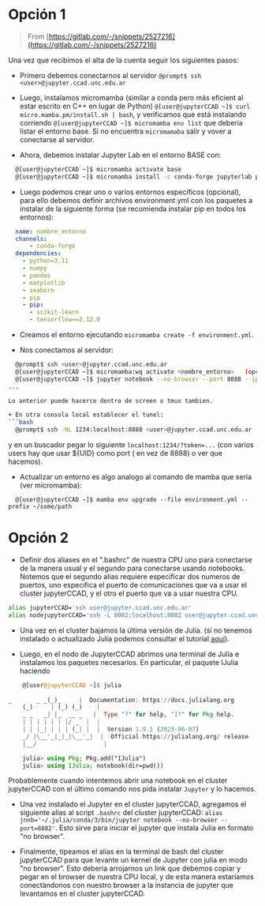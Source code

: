 # Opción 1

> From [https://gitlab.com/-/snippets/2527216](https://gitlab.com/-/snippets/2527216)

Una vez que recibimos el alta de la cuenta seguir los siguientes pasos:

+ Primero debemos conectarnos al servidor `@prompt$ ssh <user>@jupyter.ccad.unc.edu.ar`

+ Luego, instalamos micromamba (similar a conda pero más eficient al estar escrito en C++ en lugar de Python) `@[user@jupyterCCAD ~]$ curl micro.mamba.pm/install.sh | bash`, y verificamos que está instalando corriendo `@[user@jupyterCCAD ~]$ micromamba env list` que debería listar el entorno base. Si no encuentra `micromamaba` salir y vover a conectarse al servidor.

+ Ahora, debemos instalar Jupyter Lab en el entorno BASE con:
```bash
  @[user@jupyterCCAD ~]$ micromamba activate base
  @[user@jupyterCCAD ~]$ micromamba install -c conda-forge jupyterlab pip
```

+ Luego podemos crear uno o varios entornos específicos (opcional), para ello debemos definir archivos environment.yml con los paquetes a instalar de la siguiente forma (se recomienda instalar pip en todos los entornos):
```yml
  name: nombre_entorno
  channels:
      - conda-forge
  dependencies:
    - python=3.11
    - numpy
    - pandas
    - matplotlib
    - seaborn
    - pip
    - pip:
      - scikit-learn
      - tensorflow==2.12.0
```

+ Creamos el entorno ejecutando `micromamba create -f environment.yml`.

+ Nos conectamos al servidor:
```bash
  @prompt$ ssh <user>@jupyter.ccad.unc.edu.ar
  @[user@jupyterCCAD ~]$ micromamba:wq activate <nombre_entorno>   (opcinal)
  @[user@jupyterCCAD ~]$ jupyter notebook --no-browser --port 8888 --ip 0.0.0.0
...

Lo anterior puede hacerce dentro de screen o tmux tambien.

+ En otra consola local establecer el tunel:
```bash
  @prompt$ ssh -NL 1234:localhost:8888 <user>@jupyter.ccad.unc.edu.ar
```
y en un buscador pegar lo siguiente `localhost:1234/?token=...` (con varios users hay que usar ${UID} como port ( en vez de 8888) o ver que hacemos).

+ Actualizar un entorno es algo analogo al comando de mamba que sería (ver micromamba):
```
  @[user@jupyterCCAD ~]$ mamba env upgrade --file environment.yml --prefix ~/some/path
```


# Opción 2

+ Definir dos aliases en el ".bashrc" de nuestra CPU uno para conectarse de la manera usual y el segundo para conectarse usando notebooks. Notemos que el segundo alias requiere especificar dos numeros de puertos, uno especifica el puerto de comunicaciones que va a usar el cluster jupyterCCAD, y el otro el puerto que va a usar nuestra CPU.
```bash
alias jupyterCCAD='ssh user@jupyter.ccad.unc.edu.ar'
alias nodejupyterCCAD='ssh -L 8082:localhost:8082 user@jupyter.ccad.unc.edu.ar'
```

+ Una vez en el cluster bajamos la última versión de Julia. (si no tenemos instalado o actualizado Julia podemos consultar el tutorial [aquí](https://github.com/mendzmartin/Tutorials/blob/main/src/julia/Julia_installation.md)).

+ Luego, en el nodo de JupyterCCAD abrimos una terminal de Julia e instalamos los paquetes necesarios. En  particular, el paquete IJulia haciendo
```julia
    @[user@jupyterCCAD ~]$ julia
    
_       _ _(_)_     |  Documentation: https://docs.julialang.org
    (_)     | (_) (_)    |
    _ _   _| |_  __ _   |  Type "?" for help, "]?" for Pkg help.
    | | | | | | |/ _` |  |
    | | |_| | | | (_| |  |  Version 1.9.1 (2023-06-07)
    _/ |\__'_|_|_|\__'_|  |  Official https://julialang.org/ release
    |__/                   |

    julia> using Pkg; Pkg.add("IJulia")
    julia> using IJulia; notebook(dir=pwd())
```
Probablemente cuando intentemos abrir una notebook en el cluster jupyterCCAD con el último comando nos pida instalar `Jupyter` y lo hacemos.

+ Una vez instalado el Jupyter en el cluster jupyterCCAD, agregamos el siguiente alias al script `.bashrc` del cluster jupyterCCAD: `alias jnnb='~/.julia/conda/3/bin/jupyter notebook --no-browser --port=8082'`. Esto sirve para iniciar el jupyter que instala Julia en formato "no browser". 

+ Finalmente, tipeamos el alias en la terminal de bash del cluster jupyterCCAD para que levante un kernel de Jupyter con julia en modo "no browser". Esto deberia arrojarnos un link que debemos copiar y pegar en el browser de nuestra CPU local, y de esta manera estaríamos conectàndonos con nuestro browser a la instancia de jupyter que levantamos en el cluster jupyterCCAD.
